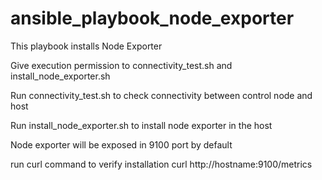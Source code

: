 # ansible_playbook_node_exporter
This playbook installs Node Exporter

Give execution permission to connectivity_test.sh and install_node_exporter.sh

Run connectivity_test.sh to check connectivity between control node and host 

Run install_node_exporter.sh to install node exporter in the host 

Node exporter will be exposed in 9100 port by default 

run curl command to verify installation curl http://hostname:9100/metrics

